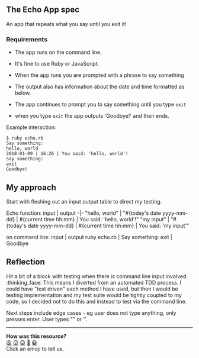 ## The Echo App spec

An app that repeats what you say until you exit it!

### Requirements

- The app runs on the command line.

- It's fine to use Ruby or JavaScript.

- When the app runs you are prompted with a phrase to say something

- The output also has information about the date and time formatted as below.

- The app continues to prompt you to say something until you type `exit`

- when you type `exit` the app outputs 'Goodbye!' and then ends.

Example interaction:

```
$ ruby echo.rb
Say something:
hello, world
2018-01-09 | 16:26 | You said: 'hello, world'!
Say something:
exit
Goodbye!
```

## My approach
Start with fleshing out an input output table to direct my testing.

Echo function:
input | output
-|-
"hello, world" | "#{today's date yyyy-mm-dd} | #{current time hh:mm} | You said: 'hello, world'!"
"my input" | "#{today's date yyyy-mm-dd} | #{current time hh:mm} | You said: 'my input'"

on command line:
input | output
ruby echo.rb | Say something:
exit | Goodbye

## Reflection
Hit a bit of a block with testing when there is command line input involved. :thinking_face: This means I diverted from an automated TDD process. I could have "test driven" each method I have used, but then I would be testing implementation and my test suite would be tightly coupled to my code, so I decided not to do this and instead to test via the command line.

Next steps include edge cases - eg user does not type anything, only presses enter. User types "" or ''.


<!-- BEGIN GENERATED SECTION DO NOT EDIT -->

---

**How was this resource?**  
[😫](https://airtable.com/shrUJ3t7KLMqVRFKR?prefill_Repository=skills-workshops&prefill_File=process_review/exercises/echo/README.md&prefill_Sentiment=😫) [😕](https://airtable.com/shrUJ3t7KLMqVRFKR?prefill_Repository=skills-workshops&prefill_File=process_review/exercises/echo/README.md&prefill_Sentiment=😕) [😐](https://airtable.com/shrUJ3t7KLMqVRFKR?prefill_Repository=skills-workshops&prefill_File=process_review/exercises/echo/README.md&prefill_Sentiment=😐) [🙂](https://airtable.com/shrUJ3t7KLMqVRFKR?prefill_Repository=skills-workshops&prefill_File=process_review/exercises/echo/README.md&prefill_Sentiment=🙂) [😀](https://airtable.com/shrUJ3t7KLMqVRFKR?prefill_Repository=skills-workshops&prefill_File=process_review/exercises/echo/README.md&prefill_Sentiment=😀)  
Click an emoji to tell us.

<!-- END GENERATED SECTION DO NOT EDIT -->
